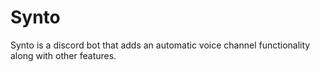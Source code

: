 # Synto
Synto is a discord bot that adds an automatic voice channel functionality along with other features.

